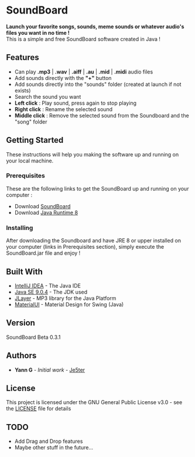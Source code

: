 # SoundBoard

**Launch your favorite songs, sounds, meme sounds or whatever audio's files you want in no time !**  
This is a simple and free SoundBoard software created in Java !

## Features
+ Can play **.mp3** | **.wav** | **.aiff** | **.au** | **.mid** | **.midi** audio files
+ Add sounds directly with the **"+"** button
+ Add sounds directly into the "sounds" folder (created at launch if not exists)
+ Search the sound you want
+ **Left click** : Play sound, press again to stop playing
+ **Right click** : Rename the selected sound
+ **Middle click** : Remove the selected sound from the Soundboard and the "song" folder

## Getting Started

These instructions will help you making the software up and running on your local machine.

### Prerequisites

These are the following links to get the SoundBoard up and running on your computer :

+ Download [SoundBoard](https://github.com/Je5ter/SoundBoard/raw/master/SoundBoard.jar)
+ Download [Java Runtime 8](https://www.java.com/inc/BrowserRedirect1.jsp?locale=fr)

### Installing

After downloading the Soundboard and have JRE 8 or upper installed on your computer (links in Prerequisites section), simply execute the SoundBoard.jar file and enjoy !

## Built With

* [IntelliJ IDEA](https://www.jetbrains.com/idea/) - The Java IDE
* [Java SE 9.0.4](https://www.oracle.com/java/java9.html) - The JDK used
* [JLayer](http://www.javazoom.net/javalayer/javalayer.html) - MP3 library for the Java Platform
* [MaterialUI](https://github.com/atarw/material-ui-swing) - Material Design for Swing (Java)

## Version

SoundBoard Beta 0.3.1

## Authors

* **Yann G** - *Initial work* - [Je5ter](https://github.com/Je5ter)

## License

This project is licensed under the GNU General Public License v3.0 - see the [LICENSE](LICENSE) file for details

## TODO 
+ Add Drag and Drop features
+ Maybe other stuff in the future...